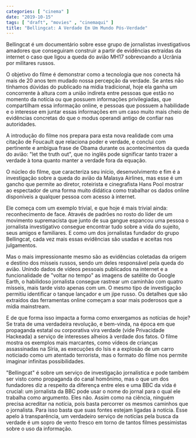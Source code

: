```yaml
---
categories: [ "cinema" ]
date: "2019-10-15"
tags: [ "draft", "movies" , "cinemaqui" ]
title: "Bellingcat: A Verdade Em Um Mundo Pós-Verdade"
---
```

Bellingcat é um documentário sobre esse grupo de jornalistas
investigativos amadores que conseguiram construir a partir de evidências
extraídas da internet o caso que ligou a queda do avião MH17 sobrevoando
a Ucrânia por militares russos.

O objetivo do filme é demonstrar como a tecnologia que nos conecta há
mais de 20 anos tem mudado nossa percepção da verdade. Se antes não
tínhamos dúvidas do publicado na mídia tradicional, hoje ela ganha
um concorrente à altura com a união indireta entre pessoas que estão
no momento da notícia ou que possuem informações privilegiadas, que
compartilham essa informação online, e pessoas que possuem a habilidade
e o interesse em juntar essas informações em um caso muito mais cheio
de evidências concretas do que o modus operandi antigo de confiar nas
autoridades.

A introdução do filme nos prepara para esta nova realidade com uma
citação de Foucault que relaciona poder e verdade, e conclui com
pertinente e ambígua frase de Obama durante os acontecimentos da queda
do avião: "let the truth out", que no inglês pode significar tanto
trazer a verdade à tona quanto manter a verdade fora da equação.

O núcleo do filme, que caracteriza seu início, desenvolvimento e fim
é a investigação sobre a queda do avião da Malasya Airlines, mas
esse é um gancho que permite ao diretor, roteirista e cinegrafista Hans
Pool mostrar ao espectador de uma forma muito didática como trabalhar
os dados online disponíveis a qualquer pessoa com acesso à internet.

Ele começa com um exemplo trivial, e que hoje é mais trivial ainda:
reconhecimento de face. Através de padrões no rosto do líder de um
movimento supremacista que junto de sua gangue espancou uma pessoa o
jornalista investigativo consegue encontrar tudo sobre a vida do sujeito,
seus amigos e familiares. E como um dos jornalistas fundador do grupo
Bellingcat, cada vez mais essas evidências são usadas e aceitas nos
julgamentos.

Mas o mais impressionante mesmo são as evidências coletadas da origem
e destino dos mísseis russos, sendo um deles responsável pela queda
do avião. Unindo dados de vídeos pessoais publicados na internet e a
funcionalidade de "voltar no tempo" as imagens de satélite do Google
Earth, o habilidoso jornalista consegue rastrear um caminhão com quatro
mísseis, mais tarde visto apenas com um. O mesmo tipo de investigação
permitiu identificar o tanque lançador e um jipe russo. Os detalhes que
são extraídos das ferramentas online começam a soar mais poderosos
que a mídia mainstream.

E de que forma isso impacta a forma como enxergamos as notícias de
hoje? Se trata de uma verdadeira revolução, e bem-vinda, na época
em que propaganda estatal ou corporativa vira verdade (vide Privacidade
Hackeada) a serviço de interesses alheios à verdade dos fatos. O filme
mostra os exemplos mais marcantes, como vídeos de crianças assassinadas
na Síria, as execuções do Isis e a explosão de um carro noticiado
como um atentado terrorista, mas o formato do filme nos permite imaginar
infinitas possibilidades.

"Bellingcat" é sobre um serviço de investigação jornalística e
pode também ser visto como propaganda do canal homônimo, mas o que
um dos fundadores diz a respeito da diferença entre eles e uma BBC da
vida é crucial: um jornalista da BBC pode usar o nome do jornal para
o qual ele trabalha como argumento. Eles não. Assim como na ciência,
ninguém precisa acreditar na notícia, pois basta percorrer os mesmos
caminhos que o jornalista. Para isso basta que suas fontes estejam ligadas
à notícia. Esse apelo à transparência, um verdadeiro serviço de
notícias pela busca da verdade é um sopro de vento fresco em torno de
tantos filmes pessimistas sobre o uso da informação.
